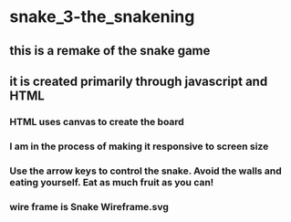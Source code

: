 # snake_3-the_snakening
## this is a remake of the snake game 

## it is created primarily through javascript and HTML

### HTML uses canvas to create the board

### I am in the process of making it responsive to screen size

### Use the arrow keys to control the snake. Avoid the walls and eating yourself. Eat as much fruit as you can!

### wire frame is Snake Wireframe.svg
